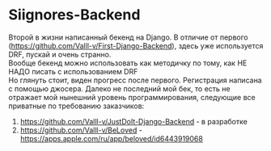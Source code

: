 # Siignores-Backend
Второй в жизни написанный бекенд на Django. В отличие от первого (https://github.com/Valll-v/First-Django-Backend), здесь уже используется DRF, пускай и очень странно. \
Вообще бекенд можно использовать как методичку по тому, как НЕ НАДО писать с использованием DRF \
Но глянуть стоит, виден прогресс после первого. Регистрация написана с помощью джосера. Далеко не последний мой бек, то есть не отражает мой нынешний уровень программирования, следующие все приватные по требованию заказчиков:
1. https://github.com/Valll-v/JustDoIt-Django-Backend - в разработке
2. https://github.com/Valll-v/BeLoved - https://apps.apple.com/ru/app/beloved/id6443919068

